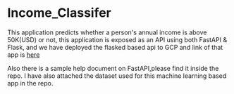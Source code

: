 # Income_Classifer
This application predicts whether a person's annual income is above 50K(USD) or not, this application is exposed as an API using both FastAPI & Flask, and we have deployed the flasked based api to GCP and link of that app is [here](https://income-classifier.el.r.appspot.com/)


Also there is a sample help document on FastAPI,please find it inside the repo. I have also attached the dataset used for this machine learning based app in the repo.

